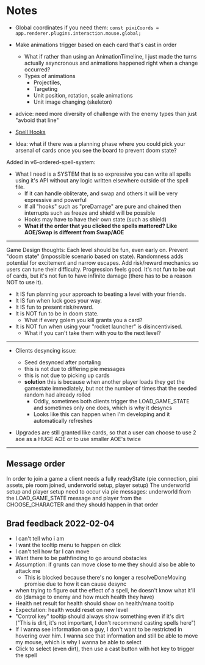 # Notes

- Global coordinates if you need them: `const pixiCoords = app.renderer.plugins.interaction.mouse.global;`

- Make animations trigger based on each card that's cast in order

  - What if rather than using an AnimationTimeline, I just made the turns actually asyncronous and animations happened right when a change occurred?
  - Types of animations
    - Projectiles,
    - Targeting
    - Unit position, rotation, scale animations
    - Unit image changing (skeleton)

- advice: need more diversity of challenge with the enemy types than just "avboid that line"
- [Spell Hooks](https://docs.google.com/spreadsheets/d/1PntBWT4twXoKRKBZBOg7zZtWNzoqtfu6SD-EMQYedt4/edit#gid=0)
- Idea: what if there was a planning phase where you could pick your arsenal of cards once you see the board to prevent doom state?

Added in v6-ordered-spell-system:

- What I need is a SYSTEM that is so expressive you can write all spells using it's API without any logic written elsewhere outside of the spell file.
  - If it can handle obliterate, and swap and others it will be very expressive and powerful
  - If all "hooks" such as "preDamage" are pure and chained then interrupts such as freeze and shield will be possible
  - Hooks may have to have their own state (such as shield)
  - **What if the order that you clicked the spells mattered? Like AOE/Swap is different from Swap/AOE**

---

Game Design thoughts:
Each level should be fun, even early on. Prevent "doom state" (impossible scenario based on state). Randomness adds potential for excitement and narrow escapes. Add risk/reward mechanics so users can tune their difficulty.
Progression feels good.
It's not fun to be out of cards, but it's not fun to have infinite damage (there has to be a reason NOT to use it).

- It IS fun planning your approach to beating a level with your friends.
- It IS fun when luck goes your way.
- It IS fun to present risk/reward.
- It is NOT fun to be in doom state.
  - What if every golem you kill grants you a card?
- It is NOT fun when using your "rocket launcher" is disincentivised.
  - What if you can't take them with you to the next level?

---

- Clients desyncing issue:

  - Seed desynced after portaling
  - this is not due to differing pie messages
  - this is not due to picking up cards
  - **solution** this is because when another player loads they get the gamestate immediately, but not the number of times that the seeded random had already rolled
    - Oddly, sometimes both clients trigger the LOAD_GAME_STATE and sometimes only one does, which is why it desyncs
    - Looks like this can happen when I'm developing and it automatically refreshes

- Upgrades are still granted like cards, so that a user can choose to use 2 aoe as a HUGE AOE or to use smaller AOE's twice

---
## Message order
In order to join a game a client needs a fully readyState (pie connection, pixi assets, pie room joined, underworld setup, player setup)
The underworld setup and player setup need to occur via pie messages: underworld from the LOAD_GAME_STATE message and player from the CHOOSE_CHARACTER and they should happen in that order

## Brad feedback 2022-02-04
- I can't tell who i am
- I want the tooltip menu to happen on click
- I can't tell how far I can move
- Want there to be pathfinding to go around obstacles
- Assumption: if grunts can move close to me they should also be able to attack me
  - This is blocked because there's no longer a resolveDoneMoving promise due to how it can cause desync
- when trying to figure out the effect of a spell, he doesn't know what it'll do (damage to enemy and how much health they have)
- Health net result for health should show on health/mana tooltip
- Expectation: health would reset on new level
- "Control key" tooltip should always show something even if it's dirt ("This is dirt, it's not important, I don't recommend casting spells here")
- If I wanna see information on a guy, I don't want to be restricted in hovering over him.  I wanna see that information and still be able to move my mouse, which is why I wanna be able to select
- Click to select (even dirt), then use a cast button with hot key to trigger the spell